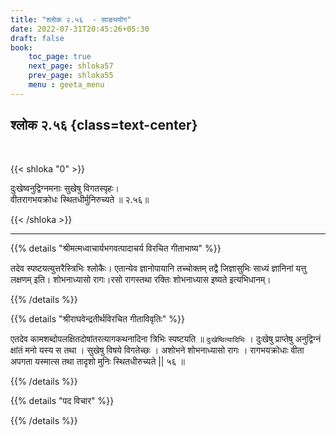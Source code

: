 ```yaml
---
title: "श्लोक २.५६  - साङ्ययोग"
date: 2022-07-31T20:45:26+05:30
draft: false
book:
    toc_page: true
    next_page: shloka57
    prev_page: shloka55
    menu : geeta_menu
---
```




## श्लोक २.५६ {class=text-center}

<br/>

{{< shloka  "0"  >}}

दुःखेष्वनुद्विग्नमनाः सुखेषु विगतस्पृहः।  
वीतरागभयक्रोधः स्थितधीर्मुनिरुच्यते ॥ २.५६॥ 

{{< /shloka >}}

---


{{% details "श्रीमत्मध्वाचार्यभगवत्पादाचर्य विरचित  गीताभाष्य" %}}

तदेव स्पष्टयत्युत्तरैस्त्रिभिः श्लोकैः। एतान्येव ज्ञानोपायानि तच्चोक्तम् तद्वै जिज्ञासुभिः साध्यं ज्ञानिनां यत्तु लक्षणम् इति। शोभनाध्यासो रागः।रसो रागस्तथा रक्तिः शोभनाध्यास इष्यते इत्यभिधानम्।

{{% /details %}}



{{% details "श्रीराघवेन्द्रतीर्थविरचित गीताविवृतिः" %}}

एतदेव कामशब्दोपलक्षितदोषांतरत्यागकथनादिना त्रिभिः स्पष्टयति
॥ `दुःखेष्वित्यादिभिः` । दुःखेषु प्राप्तेषु अनुद्विग्नं क्षांतं मनो यस्य स तथा ।
सुखेषु विषये विगतेच्छः । अशोभने शोभनाध्यासो रागः । रागभयक्रोधाः
वीता अपगता यस्मात्स तथा तादृशो मुनिः स्थितधीरुच्यते || ५६ ॥


{{% /details %}}



{{% details "पद विचार" %}}


{{% /details %}}
